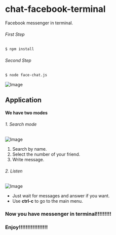 # chat-facebook-terminal
Facebook messenger in terminal.

###### First Step
```sh
$ npm install
```
###### Second Step
```sh
$ node face-chat.js
```
 ![Image](https://raw.githubusercontent.com/TonyFreire/chat-facebook-terminal/master/images/Screen%20Shot%202016-02-18%20at%2022.08.13.png)

## Application

#### We have two modes

###### 1. Search mode

 ![Image](https://raw.githubusercontent.com/TonyFreire/chat-facebook-terminal/master/images/Screen%20Shot%202016-02-18%20at%2022.15.29.png)

1. Search by name.
2.	Select the number of your friend.
3. Write message.

###### 2. Listen

![Image](https://raw.githubusercontent.com/TonyFreire/chat-facebook-terminal/master/images/Screen%20Shot%202016-02-18%20at%2022.18.35.png)

- Just wait for messages and answer if you want.
- Use **ctrl-c** to go to the main menu.

### Now you have messenger in terminal!!!!!!!!!
### Enjoy!!!!!!!!!!!!!!!!!



